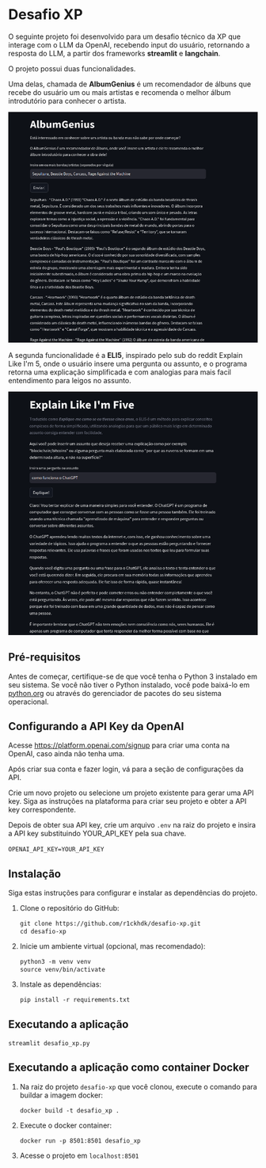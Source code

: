 # Desafio XP

O seguinte projeto foi desenvolvido para um desafio técnico da XP que interage com o LLM da OpenAI, recebendo input do
usuário, retornando a resposta do LLM, a partir dos frameworks **streamlit** e **langchain**.

O projeto possui duas funcionalidades.

Uma delas, chamada de **AlbumGenius** é um recomendador de álbuns que recebe do usuário um ou mais artistas e recomenda
o melhor álbum introdutório para conhecer o artista.

![AlbumGenius](assets/album_genius_example.png)

A segunda funcionalidade é a **ELI5**, inspirado pelo sub do reddit Explain Like I'm 5, onde o usuário insere uma pergunta
ou assunto, e o programa retorna uma explicação simplificada e com analogias para mais facil entendimento para leigos no assunto.

![ELI5](assets/eli5_example.png)

## Pré-requisitos

Antes de começar, certifique-se de que você tenha o Python 3 instalado em seu sistema. Se você não tiver o Python instalado, você pode baixá-lo em [python.org](https://www.python.org/downloads/) ou através do gerenciador de pacotes do seu sistema operacional.

## Configurando a API Key da OpenAI

Acesse https://platform.openai.com/signup para criar uma conta na OpenAI, caso ainda não tenha uma.

Após criar sua conta e fazer login, vá para a seção de configurações da API.

Crie um novo projeto ou selecione um projeto existente para gerar uma API key. Siga as instruções na plataforma para criar seu projeto e obter a API key correspondente.

Depois de obter sua API key, crie um arquivo `.env` na raiz do projeto e insira a API key substituindo YOUR_API_KEY pela sua chave.

```OPENAI_API_KEY=YOUR_API_KEY```
## Instalação

Siga estas instruções para configurar e instalar as dependências do projeto.

1. Clone o repositório do GitHub:

   ```shell
   git clone https://github.com/r1ckhdk/desafio-xp.git
   cd desafio-xp
   ```
2. Inicie um ambiente virtual (opcional, mas recomendado):

   ```shell
   python3 -m venv venv
   source venv/bin/activate
   ```
3. Instale as dependências:
    
    ```shell
   pip install -r requirements.txt
   ```
## Executando a aplicação

   ```shell
   streamlit desafio_xp.py
   ```

## Executando a aplicação como container Docker

1. Na raiz do projeto `desafio-xp` que você clonou, execute o comando para buildar a imagem docker:

   ```shell
   docker build -t desafio_xp .
   ```

2. Execute o docker container:

   ```shell
   docker run -p 8501:8501 desafio_xp
   ```
   
3. Acesse o projeto em `localhost:8501`
